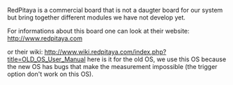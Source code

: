 RedPitaya is a commercial board that is not a daugter board for our system but bring together different modules we have not develop yet.

For informations about this board one can look at their website:
http://www.redpitaya.com

or their wiki:
http://www.wiki.redpitaya.com/index.php?title=OLD_OS_User_Manual
here is it for the old OS, we use this OS because the new OS has bugs that make the measurement impossible (the trigger option don't work on this OS).
